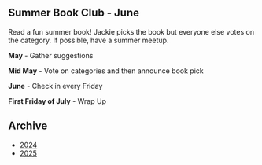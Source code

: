 ## Summer Book Club - June
Read a fun summer book! Jackie picks the book but everyone else votes on the category. If possible, have a summer meetup.

**May** - Gather suggestions

**Mid May** - Vote on categories and then announce book pick

**June** - Check in every Friday

**First Friday of July** - Wrap Up

## Archive

- [2024](2024.md)
- [2025](2025.md)
